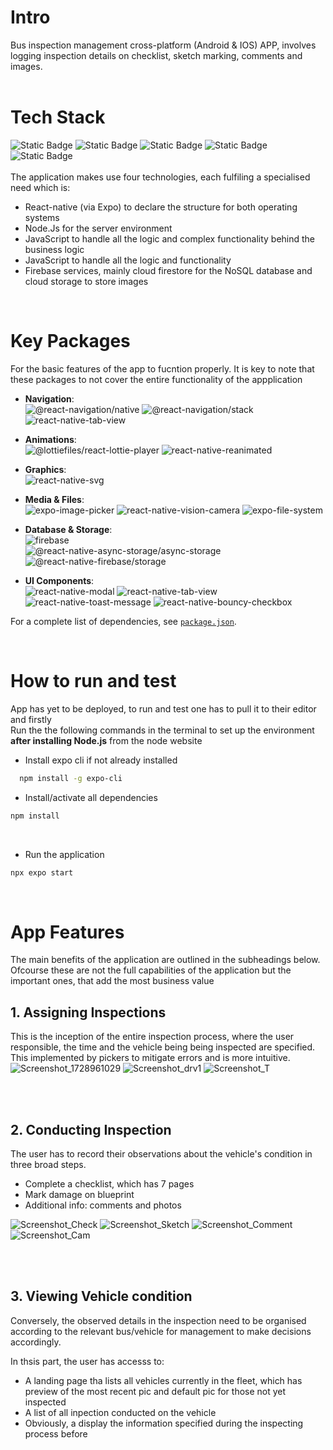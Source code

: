 # Intro 
Bus inspection management cross-platform (Android & IOS) APP, involves logging inspection details on checklist, sketch marking, comments and images.
<br><br>
# Tech Stack
![Static Badge](https://img.shields.io/badge/Expo-%23000020?style=for-the-badge&logo=Expo&labelColor=black)
![Static Badge](https://img.shields.io/badge/react--native-61DBFB?style=for-the-badge&logo=React&labelColor=black)
![Static Badge](https://img.shields.io/badge/Node.JS-%235FA04E?style=for-the-badge&logo=Node.js&labelColor=black)
![Static Badge](https://img.shields.io/badge/JavaScript-%23F7DF1E?style=for-the-badge&logo=JavaScript&labelColor=black)
![Static Badge](https://img.shields.io/badge/Firebase-%23DD2C00?style=for-the-badge&logo=firebase&labelColor=black)
<br><br>
The application makes use four technologies, each fulfiling a specialised need which is:
<br>
<ul>
  <li>React-native (via Expo) to declare the structure for both operating systems</li>
  <li>Node.Js for the server environment</li>
  <li>JavaScript to handle all the logic and complex functionality behind the business logic</li>
  <li>JavaScript to handle all the logic and functionality</li>
  <li>Firebase services, mainly cloud firestore for the NoSQL database and cloud storage to store images</li>
</ul>
<br>

# Key Packages
For the basic features of the app to fucntion properly. It is key to note that these packages to not cover the entire functionality of the appplication 


- **Navigation**:  
  ![@react-navigation/native](https://img.shields.io/badge/@react--navigation/native-6.1.17-green) 
  ![@react-navigation/stack](https://img.shields.io/badge/@react--navigation/stack-6.4.1-green)
  ![react-native-tab-view](https://img.shields.io/badge/react--native--tab--view-3.5.2-green)

- **Animations**:  
  ![@lottiefiles/react-lottie-player](https://img.shields.io/badge/@lottiefiles/react--lottie--player-3.5.4-orange) 
  ![react-native-reanimated](https://img.shields.io/badge/react--native--reanimated-3.14.0-orange)

- **Graphics**:  
  ![react-native-svg](https://img.shields.io/badge/react--native--svg-15.6.0-yellow)

- **Media & Files**:  
  ![expo-image-picker](https://img.shields.io/badge/expo--image--picker-15.0.7-violet) 
  ![react-native-vision-camera](https://img.shields.io/badge/react--native--vision--camera-4.5.3-violet) 
  ![expo-file-system](https://img.shields.io/badge/expo--file--system-17.0.1-violet)

- **Database & Storage**:  
  ![firebase](https://img.shields.io/badge/firebase-10.12.2-blue)  
  ![@react-native-async-storage/async-storage](https://img.shields.io/badge/@react--native--async--storage/async--storage-1.23.1-blue) 
  ![@react-native-firebase/storage](https://img.shields.io/badge/@react--native--firebase/storage-20.4.0-blue)

- **UI Components**:  
  ![react-native-modal](https://img.shields.io/badge/react--native--modal-13.0.1-brown) 
  ![react-native-tab-view](https://img.shields.io/badge/react--native--tab--view-3.5.2-brown) 
  ![react-native-toast-message](https://img.shields.io/badge/react--native--toast--message-2.2.0-brown) 
  ![react-native-bouncy-checkbox](https://img.shields.io/badge/react--native--bouncy--checkbox-4.0.1-brown)

For a complete list of dependencies, see [`package.json`](./package.json).

<br>

# How to run and test 
App has yet to be deployed, to run and test one has to pull it to their editor and firstly
<br>
Run the the following commands in the terminal to set up the environment **after installing Node.js** from the node website <br>

- Install expo cli if not already installed

```bash
  npm install -g expo-cli
```

- Install/activate all dependencies
```bash
npm install
```
<br>

- Run the application
```bash
npx expo start
```
<br>

# App Features 
The main benefits of the application are outlined in the subheadings below. Ofcourse these are not the full capabilities of the application but the important ones, that add the most business value
<br>
## 1. Assigning Inspections
This is the inception of the entire inspection process, where the user responsible, the time and the vehicle being being inspected are specified.<br>This implemented by pickers to mitigate errors and is more intuitive.
<br>
![Screenshot_1728961029](https://github.com/user-attachments/assets/4d4e35c4-426f-47e1-bddc-9b9e1f6c3820)
<space> 
![Screenshot_drv1](https://github.com/user-attachments/assets/128efb05-d1d0-45c7-b8ad-bc5f0fe6dc97)
<space> 
![Screenshot_T](https://github.com/user-attachments/assets/a5e7cad5-1832-440d-a8c9-ac946bb4afde)




<br><br>
## 2. Conducting Inspection 
The user has to record their observations about the vehicle's condition in three broad steps. <br>
<ul>
  <li>Complete a checklist, which has 7 pages</li>
  <li>Mark damage on blueprint</li>
  <li>Additional info: comments and photos</li>
</ul>

![Screenshot_Check](https://github.com/user-attachments/assets/0d8654ff-020b-4b87-8f63-cab8455fb852)
<space> 
![Screenshot_Sketch](https://github.com/user-attachments/assets/17e88204-d28e-4de4-a96e-f60f5ba698e8)
<space> 
![Screenshot_Comment](https://github.com/user-attachments/assets/0843d788-5be9-45bf-a0fe-4336363c5b75)
<space> 
![Screenshot_Cam](https://github.com/user-attachments/assets/3730373a-8609-4268-8d78-af7ee5844b56)



<br><br>
## 3. Viewing Vehicle condition
Conversely, the observed details in the inspection need to be organised according to the relevant bus/vehicle for management to make decisions accordingly.

In thsis part, the user has accesss to:

<ul>
  <li>A landing page tha lists all vehicles currently in the fleet, which  has preview of the most recent pic and default  pic for those not yet inspected</li>
  <li>A list of all inpection conducted on the vehicle</li>
  <li>Obviously, a display the information specified during the inspecting process before</li>
</ul>

<br><br>
